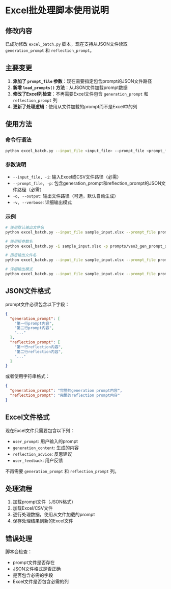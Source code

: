 # Excel批处理脚本使用说明

## 修改内容

已成功修改 `excel_batch.py` 脚本，现在支持从JSON文件读取 `generation_prompt` 和 `reflection_prompt`。

## 主要变更

1. **添加了 `prompt_file` 参数**：现在需要指定包含prompt的JSON文件路径
2. **新增 `load_prompts()` 方法**：从JSON文件加载prompt数据
3. **修改了Excel列检查**：不再需要Excel文件包含 `generation_prompt` 和 `reflection_prompt` 列
4. **更新了处理逻辑**：使用从文件加载的prompt而不是Excel中的列

## 使用方法

### 命令行语法
```bash
python excel_batch.py --input_file <input_file> --prompt_file <prompt_file> [-o output_file] [-v]
```

### 参数说明
- `--input_file, -i`: 输入Excel或CSV文件路径（必需）
- `--prompt_file, -p`: 包含generation_prompt和reflection_prompt的JSON文件路径（必需）
- `-o, --output`: 输出文件路径（可选，默认自动生成）
- `-v, --verbose`: 详细输出模式

### 示例
```bash
# 使用默认输出文件名
python excel_batch.py --input_file sample_input.xlsx --prompt_file prompts/veo3_gen_prompt_shot.json

# 使用短参数名
python excel_batch.py -i sample_input.xlsx -p prompts/veo3_gen_prompt_shot.json

# 指定输出文件名
python excel_batch.py --input_file sample_input.xlsx --prompt_file prompts/veo3_gen_prompt_shot.json -o result.xlsx

# 详细输出模式
python excel_batch.py --input_file sample_input.xlsx --prompt_file prompts/veo3_gen_prompt_shot.json -v
```

## JSON文件格式

prompt文件必须包含以下字段：

```json
{
  "generation_prompt": [
    "第一行prompt内容",
    "第二行prompt内容",
    "..."
  ],
  "reflection_prompt": [
    "第一行reflection内容", 
    "第二行reflection内容",
    "..."
  ]
}
```

或者使用字符串格式：

```json
{
  "generation_prompt": "完整的generation prompt内容",
  "reflection_prompt": "完整的reflection prompt内容"
}
```

## Excel文件格式

现在Excel文件只需要包含以下列：
- `user_prompt`: 用户输入的prompt
- `generation_content`: 生成的内容
- `reflection_advice`: 反思建议
- `user_feedback`: 用户反馈

不再需要 `generation_prompt` 和 `reflection_prompt` 列。

## 处理流程

1. 加载prompt文件（JSON格式）
2. 加载Excel/CSV文件
3. 逐行处理数据，使用从文件加载的prompt
4. 保存处理结果到新的Excel文件

## 错误处理

脚本会检查：
- prompt文件是否存在
- JSON文件格式是否正确
- 是否包含必需的字段
- Excel文件是否包含必需的列

